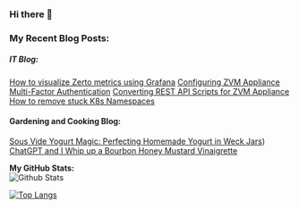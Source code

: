 ### Hi there 👋

<!--
**recklessop/recklessop** is a ✨ _special_ ✨ repository because its `README.md` (this file) appears on your GitHub profile.

Here are some ideas to get you started:

- 🔭 I’m currently working on ...
- 🌱 I’m currently learning ...
- 👯 I’m looking to collaborate on ...
- 🤔 I’m looking for help with ...
- 💬 Ask me about ...
- 📫 How to reach me: ...
- 😄 Pronouns: ...
- ⚡ Fun fact: ...
-->

### My Recent Blog Posts:
##### IT Blog:
[How to visualize Zerto metrics using Grafana](https://www.jpaul.me/2023/04/how-to-visualize-zerto-using-grafna/)
[Configuring ZVM Appliance Multi-Factor Authentication](https://www.jpaul.me/2023/04/zvm-appliance-multi-factor-auth/)
[Converting REST API Scripts for ZVM Appliance](https://www.jpaul.me/2023/04/converting-rest-api-scripts-for-zvm-appliance/)
[How to remove stuck K8s Namespaces](https://www.jpaul.me/2023/01/how-to-remove-stuck-k8s-namespaces/)

#### Gardening and Cooking Blog:
[Sous Vide Yogurt Magic: Perfecting Homemade Yogurt in Weck Jars](https://leaf2lid.com/recipes/sous-vide-yogurt-magic-perfecting-homemade-yogurt-in-weck-jars/))
[ChatGPT and I Whip up a Bourbon Honey Mustard Vinaigrette]([https://github.com/user/repo/blob/branch/other_file.md](https://leaf2lid.com/recipes/culinary-ai-chatgpt-and-i-whip-up-a-bourbon-honey-mustard-vinaigrette/))



**My GitHub Stats:**<br>
![Github Stats](https://github-readme-stats.vercel.app/api?username=recklessop&show_icons=true&count_private=true)

[![Top Langs](https://github-readme-stats.vercel.app/api/top-langs/?username=recklessop)](https://github.com/anuraghazra/github-readme-stats)
